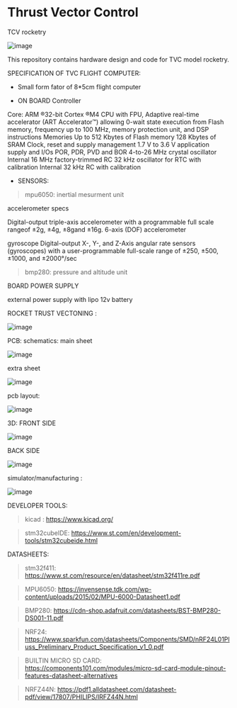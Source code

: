 # Thrust Vector Control
TCV rocketry 

![image](https://user-images.githubusercontent.com/114358863/235373234-06cd2e86-50fa-4c70-94b3-b0c7fce61e10.png)


This repository contains hardware design and code for TVC model rocketry.


SPECIFICATION OF TVC FLIGHT COMPUTER:

- Small form fator of 8*5cm flight computer

- ON BOARD Controller 

Core: ARM
®32-bit Cortex
®M4 CPU with FPU, Adaptive real-time accelerator (ART
Accelerator™) allowing 0-wait state execution
from Flash memory, frequency up to 100 MHz, memory protection unit, and DSP instructions
Memories
Up to 512 Kbytes of Flash memory
128 Kbytes of SRAM
Clock, reset and supply management
1.7 V to 3.6 V application supply and I/Os
POR, PDR, PVD and BOR
4-to-26 MHz crystal oscillator
Internal 16 MHz factory-trimmed RC
32 kHz oscillator for RTC with calibration
Internal 32 kHz RC with calibration

- SENSORS:

 >mpu6050: inertial mesurment unit

 accelerometer specs

 Digital-output  triple-axis  accelerometer  with  a  programmable  full  scale  rangeof ±2g, ±4g,  ±8gand ±16g. 6-axis (DOF) accelerometer 

 gyroscope
 Digital-output  X-,  Y-,  and  Z-Axis  angular  rate  sensors  (gyroscopes)  with  a user-programmable  full-scale range of ±250, ±500, ±1000, and ±2000°/sec

>bmp280: pressure and altitude unit

BOARD POWER SUPPLY

external power supply with lipo 12v battery




ROCKET TRUST VECTONING :

![image](https://user-images.githubusercontent.com/114358863/234672675-fe9574e3-3684-47cb-9889-756ffe2bad4f.png)


PCB:
schematics:
main sheet

![image](https://user-images.githubusercontent.com/114358863/235372734-b6e45243-743a-45ab-8b5c-507768e8c4f7.png)

extra sheet

![image](https://user-images.githubusercontent.com/114358863/235372747-855d1a0d-e5c7-4e42-acaa-9c87ecd98d7d.png)


pcb layout:

![image](https://user-images.githubusercontent.com/114358863/228625542-4a604663-deae-479f-a16a-000b9121d37b.png)

3D:
FRONT SIDE 

![image](https://user-images.githubusercontent.com/114358863/235372622-71f211ad-3e45-4487-85d1-97b95f593181.png)

BACK SIDE

![image](https://user-images.githubusercontent.com/114358863/235372632-ec3192f5-4df8-441e-aa87-60b0faa5809b.png)


simulator/manufacturing :

![image](https://user-images.githubusercontent.com/114358863/235372801-556c1896-745d-46e7-9928-b742bed9c596.png)


DEVELOPER TOOLS:

>kicad :
https://www.kicad.org/

>stm32cubeIDE:
https://www.st.com/en/development-tools/stm32cubeide.html

DATASHEETS:

>stm32f411:
https://www.st.com/resource/en/datasheet/stm32f411re.pdf

>MPU6050:
https://invensense.tdk.com/wp-content/uploads/2015/02/MPU-6000-Datasheet1.pdf

>BMP280:
https://cdn-shop.adafruit.com/datasheets/BST-BMP280-DS001-11.pdf

>NRF24:
https://www.sparkfun.com/datasheets/Components/SMD/nRF24L01Pluss_Preliminary_Product_Specification_v1_0.pdf

>BUILTIN MICRO SD CARD:
https://components101.com/modules/micro-sd-card-module-pinout-features-datasheet-alternatives

>NRFZ44N:
https://pdf1.alldatasheet.com/datasheet-pdf/view/17807/PHILIPS/IRFZ44N.html






